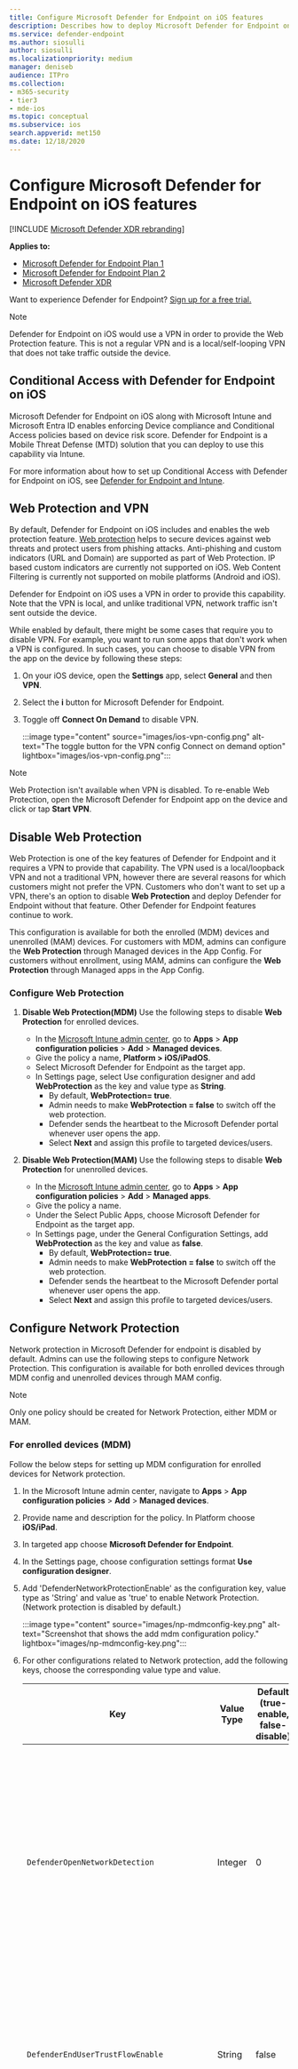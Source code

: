 ```yaml
---
title: Configure Microsoft Defender for Endpoint on iOS features
description: Describes how to deploy Microsoft Defender for Endpoint on iOS features.
ms.service: defender-endpoint
ms.author: siosulli
author: siosulli
ms.localizationpriority: medium
manager: deniseb
audience: ITPro
ms.collection: 
- m365-security
- tier3
- mde-ios
ms.topic: conceptual
ms.subservice: ios
search.appverid: met150
ms.date: 12/18/2020
---
```


# Configure Microsoft Defender for Endpoint on iOS features

[!INCLUDE [Microsoft Defender XDR rebranding](../../includes/microsoft-defender.md)]

**Applies to:**

- [Microsoft Defender for Endpoint Plan 1](https://go.microsoft.com/fwlink/p/?linkid=2154037)
- [Microsoft Defender for Endpoint Plan 2](https://go.microsoft.com/fwlink/p/?linkid=2154037)
- [Microsoft Defender XDR](https://go.microsoft.com/fwlink/?linkid=2118804)

Want to experience Defender for Endpoint? [Sign up for a free trial.](https://signup.microsoft.com/create-account/signup?products=7f379fee-c4f9-4278-b0a1-e4c8c2fcdf7e&ru=https://aka.ms/MDEp2OpenTrial?ocid=docs-wdatp-exposedapis-abovefoldlink)

> [!NOTE]
> Defender for Endpoint on iOS would use a VPN in order to provide the Web Protection feature. This is not a regular VPN and is a local/self-looping VPN that does not take traffic outside the device.

## Conditional Access with Defender for Endpoint on iOS

Microsoft Defender for Endpoint on iOS along with Microsoft Intune and Microsoft Entra ID enables enforcing Device compliance and Conditional Access policies based on device risk score. Defender for Endpoint is a Mobile Threat Defense (MTD) solution that you can deploy to use this capability via Intune.

For more information about how to set up Conditional Access with Defender for Endpoint on iOS, see [Defender for Endpoint and Intune](/mem/intune/protect/advanced-threat-protection).

## Web Protection and VPN

By default, Defender for Endpoint on iOS includes and enables the web protection feature. [Web protection](web-protection-overview.md) helps to secure devices against web threats and protect users from phishing attacks. Anti-phishing and custom indicators (URL and Domain) are supported as part of Web Protection. IP based custom indicators are currently not supported on iOS. Web Content Filtering is currently not supported on mobile platforms (Android and iOS).

Defender for Endpoint on iOS uses a VPN in order to provide this capability. Note that the VPN is local, and unlike traditional VPN, network traffic isn't sent outside the device.

While enabled by default, there might be some cases that require you to disable VPN. For example, you want to run some apps that don't work when a VPN is configured. In such cases, you can choose to disable VPN from the app on the device by following these steps:

1. On your iOS device, open the **Settings** app, select **General** and then **VPN**.

2. Select the **i** button for Microsoft Defender for Endpoint.

3. Toggle off **Connect On Demand** to disable VPN.

   :::image type="content" source="images/ios-vpn-config.png" alt-text="The toggle button for the VPN config Connect on demand option" lightbox="images/ios-vpn-config.png":::

> [!NOTE]
> Web Protection isn't available when VPN is disabled. To re-enable Web Protection, open the Microsoft Defender for Endpoint app on the device and click or tap **Start VPN**.

## Disable Web Protection

Web Protection is one of the key features of Defender for Endpoint and it requires a VPN to provide that capability. The VPN used is a local/loopback VPN and not a traditional VPN, however there are several reasons for which customers might not prefer the VPN. Customers who don't want to set up a VPN, there's an option to disable **Web Protection** and deploy Defender for Endpoint without that feature. Other Defender for Endpoint features continue to work.

This configuration is available for both the enrolled (MDM) devices and unenrolled (MAM) devices. For customers with MDM, admins can configure the **Web Protection** through Managed devices in the App Config. For customers without enrollment, using MAM, admins can configure the **Web Protection** through Managed apps in the App Config.

### Configure Web Protection

1. **Disable Web Protection(MDM)** Use the following steps to disable **Web Protection** for enrolled devices.

    - In the [Microsoft Intune admin center](https://go.microsoft.com/fwlink/?linkid=2109431), go to **Apps** \> **App configuration policies** \> **Add** \> **Managed devices**.
    - Give the policy a name, **Platform \> iOS/iPadOS**.
    - Select Microsoft Defender for Endpoint as the target app.
    - In Settings page, select Use configuration designer and add **WebProtection** as the key and value type as **String**.
        - By default, **WebProtection= true**.
        - Admin needs to make **WebProtection = false** to switch off the web protection.
        - Defender sends the heartbeat to the Microsoft Defender portal whenever user opens the app.
        - Select **Next** and assign this profile to targeted devices/users.

1. **Disable Web Protection(MAM)** Use the following steps to disable **Web Protection** for unenrolled devices.

    - In the [Microsoft Intune admin center](https://go.microsoft.com/fwlink/?linkid=2109431), go to **Apps** \> **App configuration policies** \> **Add** \> **Managed apps**.
    - Give the policy a name.
    - Under the Select Public Apps, choose Microsoft Defender for Endpoint as the target app.
    - In Settings page, under the General Configuration Settings, add **WebProtection** as the key and value as **false**.
        - By default, **WebProtection= true**.
        - Admin needs to make **WebProtection = false** to switch off the web protection.
        - Defender sends the heartbeat to the Microsoft Defender portal whenever user opens the app.
        - Select **Next** and assign this profile to targeted devices/users.

## Configure Network Protection

Network protection in Microsoft Defender for endpoint is disabled by default. Admins can use the following steps to configure Network Protection. This configuration is available for both enrolled devices through MDM config and unenrolled devices through MAM config.

> [!NOTE]
> Only one policy should be created for Network Protection, either MDM or MAM.

### For enrolled devices (MDM)

Follow the below steps for setting up MDM configuration for enrolled devices for Network protection.

1. In the Microsoft Intune admin center, navigate to **Apps** \> **App configuration policies** \> **Add** \> **Managed devices**.

2. Provide name and description for the policy. In Platform choose **iOS/iPad**.

3. In targeted app choose **Microsoft Defender for Endpoint**.

4. In the Settings page, choose configuration settings format **Use configuration designer**.

5. Add 'DefenderNetworkProtectionEnable' as the configuration key, value type as 'String' and value as 'true' to enable Network Protection. (Network protection is disabled by default.)

   :::image type="content" source="images/np-mdmconfig-key.png" alt-text="Screenshot that shows the add mdm configuration policy." lightbox="images/np-mdmconfig-key.png":::

6. For other configurations related to Network protection, add the following keys, choose the corresponding value type and value.

   | Key | Value Type | Default (true-enable, false-disable) | Description |
   | --- | --- | --- | --- |
   | `DefenderOpenNetworkDetection` | Integer | 0 | 1 - Audit, 0 - Disable(default), 2 - Enable. This setting is managed by an IT Admin to audit, disable, or enable open network detection, respectively. In 'Audit' mode, alerts is sent only to the ATP portal with no end-user experience. For end-user experience, set the config to 'Enable' mode.|
   | `DefenderEndUserTrustFlowEnable` | String | false | true - enable, false - disable; This setting is used by IT admins to enable or disable the end user in-app experience to trust and untrust the unsecure and suspicious networks. |
   | `DefenderNetworkProtectionAutoRemediation` | String | true | true - enable, false - disable; This setting is used by the IT admin to enable or disable the remediation alerts that are sent when a user performs remediation activities like switching to safer WIFI access points or deleting suspicious certificates detected by Defender. |
   | `DefenderNetworkProtectionPrivacy` | String | true | true - enable, false - disable; This setting is managed by IT admin to enable or disable privacy in network protection. |

7. In the Assignments section, admin can choose groups of users to include and exclude from the policy.

8. Review and create the configuration policy.

### For unenrolled devices (MAM)

Follow the below steps for setting up MAM config for unenrolled devices for Network protection (Authenticator device registration is required for MAM configuration) in iOS devices. Network Protection initialization will require the end user to open the app once.

1. In the Microsoft Intune admin center, navigate to **Apps** \> **App configuration policies** \> **Add** \> **Managed apps** \> **Create a new App configuration policy**.

   :::image type="content" source="images/addiosconfig.png" alt-text="Add configuration policy." lightbox="images/addiosconfig.png":::

2. Provide a name and description to uniquely identify the policy. Then select **Select Public apps**, and choose **Microsoft Defender for Platform iOS/iPadOS**.

   :::image type="content" source="images/nameiosconfig.png" alt-text="Name the configuration." lightbox="images/nameiosconfig.png":::

3. On the Settings page, add **DefenderNetworkProtectionEnable** as the key and the value as `true` to enable network protection. (Network protection is disabled by default.)

   :::image type="content" source="images/addiosconfigvalue.png" alt-text="Add configuration value." lightbox="images/addiosconfigvalue.png":::

4. For other configurations related to network protection, add the following keys and appropriate corresponding value.

    |Key| Default (true - enable, false - disable)|Description|
    |---|---|---|
    |`DefenderOpenNetworkDetection`|0| 1 - Audit, 0 - Disable (default), 2 - Enable. This setting is managed by an IT admin to enable, audit, or disable open network detection. In Audit mode, alerts is sent only to the ATP portal with no user side experience. For user experience, set the config to "Enable" mode.|
    |`DefenderEndUserTrustFlowEnable`| false | true - enable, false - disable; This setting is used by IT admins to enable or disable the end user in-app experience to trust and untrust the unsecure and suspicious networks.|
    |`DefenderNetworkProtectionAutoRemediation`| true |true - enable, false - disable; This setting is used by the IT admin to enable or disable the remediation alerts that are sent when a user performs remediation activities like switching to safer WIFI access points or deleting suspicious certificates detected by Defender.|
    |`DefenderNetworkProtectionPrivacy`| true |true - enable, false - disable; This setting is managed by IT admin to enable or disable privacy in network protection.|
  
5. In the **Assignments** section, an admin can choose groups of users to include and exclude from the policy.

   :::image type="content" source="images/assigniosconfig.png" alt-text="Assign configuration." lightbox="images/assigniosconfig.png":::

6. Review and create the configuration policy.

## Co-existence of multiple VPN profiles

Apple iOS does not support multiple device-wide VPNs to be active simultaneously. While multiple VPN profiles can exist on the device, only one VPN can be active at a time.

## Configure Microsoft Defender for Endpoint risk signal in app protection policy (MAM)

Microsoft Defender for Endpoint on iOS enables the App Protection Policy scenario. End-users can install the latest version of the app directly from the Apple app store. Ensure the device is registered to Authenticator with the same account being used to onboard in Defender for successful MAM registration.

Microsoft Defender for Endpoint can be configured to send threat signals to be used in App Protection Policies (APP, also known as MAM) on iOS/iPadOS. With this capability, you can use Microsoft Defender for Endpoint to protect access to corporate data from unenrolled devices as well.

Follow the steps in the link below to set up app protection policies with Microsoft Defender for Endpoint [Configure Defender risk signals in app protection policy (MAM)](ios-install-unmanaged.md)

For more details on MAM or app protection policy, see [iOS app protection policy settings](/mem/intune/apps/app-protection-policy-settings-ios).

## Privacy Controls

Microsoft Defender for Endpoint on iOS enables Privacy Controls for both the Admins and the End Users. This includes the controls for enrolled (MDM) as well as unenrolled (MAM) devices.

For Customers with MDM, admins can configure the Privacy Controls through Managed devices in the App Config. For Customers without enrollment, using MAM, admins can configure the Privacy Controls through Managed apps in the App Config. End Users will also have the ability to configure the Privacy Settings from the Defender App settings.

### Configure privacy in phish alert report

Customers can now enable privacy control for the phish report sent by Microsoft Defender for Endpoint on iOS. This will ensure that the domain name is not sent as part of the phish alert whenever a phish website is detected and blocked by Microsoft Defender for Endpoint.

1. **Admin Privacy Controls (MDM)** Use the following steps to enable privacy and not collect the domain name as part of the phish alert report for enrolled devices.

   1. In the [Microsoft Intune admin center](https://go.microsoft.com/fwlink/?linkid=2109431), go to **Apps** \> **App configuration policies** \> **Add** \> **Managed devices**.

   2. Give the policy a name, **Platform \> iOS/iPadOS**, select the profile type.

   3. Select **Microsoft Defender for Endpoint** as the target app.

   4. On the Settings page, select **Use configuration designer** and add **DefenderExcludeURLInReport** as the key and value type as **Boolean**.

      - To enable privacy and not collect the domain name, enter the value as `true` and assign this policy to users. By default, this value is set to `false`.
      - For users with key set as `true`, the phish alert will not contain the domain name information whenever a malicious site is detected and blocked by Defender for Endpoint.

   5. Select **Next** and assign this profile to targeted devices/users.

2. **Admin Privacy Controls (MAM)** Use the following steps to enable privacy and not collect the domain name as part of the phish alert report for unenrolled devices.

   1. In the [Microsoft Intune admin center](https://go.microsoft.com/fwlink/?linkid=2109431), go to **Apps** \> **App configuration policies** \> **Add** \> **Managed apps**.

   2. Give the policy a name.

   3. Under **Select Public Apps**, choose **Microsoft Defender for Endpoint** as the target app.

   4. On the Settings page, under the **General Configuration Settings**, add **DefenderExcludeURLInReport** as the key and value as `true`.

      - To enable privacy and not collect the domain name, enter the value as `true` and assign this policy to users. By default, this value is set to `false`.
      - For users with key set as `true`, the phish alert will not contain the domain name information whenever a malicious site is detected and blocked by Defender for Endpoint.

   5. Select **Next** and assign this profile to targeted devices/users.

3. **End User Privacy Controls** These controls help the end user to configure the information shared to their organization.

   For Supervised devices, End User controls aren't visible. Admin will decide and controls the settings. However, for Unsupervised devices, the control is displayed under the **Settings \> Privacy**.

   - Users see a toggle for **Unsafe Site Info**.
   - This toggle is only visible if Admin has set **DefenderExcludeURLInReport = true**.
   - If enabled by an Admin, Users can decide if they want to send the unsafe site info to their Organization or not.
   - By default, it's set to `false`. The unsafe site information isn't sent.
   - If user toggles it to `true`, the unsafe site details are sent.

Turning the above privacy controls on or off doesn't impact the device compliance check or conditional access.

> [!NOTE]
> On Supervised devices with the configuration profile, Microsoft Defender for Endpoint can access the entire URL and if it is found to be phishing, it is blocked.
> On an Unsupervised device, Microsoft Defender for Endpoint has access to only the domain name, and if the domain is not a phishing URL, it won't be blocked.

## Optional Permissions

Microsoft Defender for Endpoint on iOS enables **Optional Permissions** in the onboarding flow. Currently the permissions required by Defender for Endpoint are mandatory in the onboarding flow. With this feature, admins can deploy Defender for Endpoint on BYOD devices without enforcing the mandatory **VPN Permission** during onboarding. End users can onboard the app without the mandatory permissions and can later review these permissions. This feature is currently present only for enrolled devices (MDM).

### Configure Optional Permission

1. **Admin flow (MDM)** Use the following steps to enable **Optional VPN** permission for enrolled devices.

    - In the [Microsoft Intune admin center](https://go.microsoft.com/fwlink/?linkid=2109431), go to **Apps** \> **App configuration policies** \> **Add** \> **Managed devices**.

    - Give the policy a name, select **Platform \> iOS/iPadOS**.

    - Select **Microsoft Defender for Endpoint** as the target app.

    - On the Settings page, select **Use configuration designer** and add **DefenderOptionalVPN** as the key and value type as **Boolean**.

      - To enable optional VPN permission, enter value as `true` and assign this policy to users. By default, this value is set to `false`.
      - For users with key set as `true`, the users is able to onboard the app without giving the VPN permission.

    - Select **Next** and assign this profile to targeted devices/users.

1. **End User flow** - User will install and open the app to start the onboarding.
    - If an admin has set up optional permissions, then the user can **Skip** VPN permission and complete onboarding.
    - Even if the user has skipped VPN, the device is able to onboard, and a heartbeat is sent.
    - If VPN is disabled, web protection isn't active.
    - Later, the user can enable web protection from within the app. This will install the VPN configuration on the device.

> [!NOTE]
> **Optional Permission** is different from **Disable Web Protection**. Optional VPN Permission only helps to skip the permission during onboarding but its available for the end user to later review and enable it. While **Disable Web Protection** allows users to onboard the Defender for Endpoint app without the Web Protection. It cannot be enabled later.

## Jailbreak detection

Microsoft Defender for Endpoint has the capability of detecting unmanaged and managed devices that are jailbroken. These jailbreak checks are done periodically. If a device is detected to be jailbroken,

1. A **High**-risk alert is reported to the Microsoft Defender portal. If device Compliance and Conditional Access is set up based on device risk score, then the device is blocked from accessing corporate data.
1. User data on app is cleared. When user opens the app after jailbreaking the VPN profile also is deleted and no web protection is offered.

### Configure compliance policy against jailbroken devices

To protect corporate data from being accessed on jailbroken iOS devices, we recommend that you set up the following compliance policy on Intune.

> [!NOTE]
> Jailbreak detection is a capability provided by Microsoft Defender for Endpoint on iOS. However, we recommend that you setup this policy as an additional layer of defense against jailbreak scenarios.

Follow the steps below to create a compliance policy against jailbroken devices.

1. In the [Microsoft Intune admin center](https://go.microsoft.com/fwlink/?linkid=2109431), go to **Devices** \> **Compliance policies** \> **Create Policy**. Select "iOS/iPadOS" as platform and click **Create**.

   :::image type="content" source="images/ios-jb-policy.png" alt-text="The Create Policy tab" lightbox="images/ios-jb-policy.png":::

1. Specify a name of the policy, for example "Compliance Policy for Jailbreak".

1. In the compliance settings page, click to expand **Device Health** section and click **Block** for **Jailbroken devices** field.

   :::image type="content" source="images/ios-jb-settings.png" alt-text="The Compliance settings tab" lightbox="images/ios-jb-settings.png":::

1. In the **Actions for noncompliance** section, select the actions as per your requirements and select **Next**.

   :::image type="content" source="images/ios-jb-actions.png" alt-text="The Actions for noncompliance tab" lightbox="images/ios-jb-actions.png":::

1. In the **Assignments** section, select the user groups that you want to include for this policy and then select **Next**.

1. In the **Review+Create** section, verify that all the information entered is correct and then select **Create**.

## Configure custom indicators

Defender for Endpoint on iOS enables admins to configure custom indicators on iOS devices as well. For more information on how to configure custom indicators, see [Manage indicators](/microsoft-365/security/defender-endpoint/manage-indicators).

> [!NOTE]
> Defender for Endpoint on iOS supports creating custom indicators only for URLs and domains. IP based custom indicators is not supported on iOS.
>
> For iOS, no alerts are generated on Microsoft Defender XDR when the URL or domain set in the indicator is accessed.

## Configure vulnerability assessment of apps

Reducing cyber risk requires comprehensive risk-based vulnerability management to identify, assess, remediate, and track all your biggest vulnerabilities across your most critical assets, all in a single solution. Visit this [page](next-gen-threat-and-vuln-mgt.md) to learn more about Microsoft Defender Vulnerability Management in Microsoft Defender for Endpoint.

Defender for Endpoint on iOS supports vulnerability assessments of OS and apps. Vulnerability assessment of iOS versions is available for both enrolled (MDM) and unenrolled (MAM) devices. Vulnerability assessment of apps is only for enrolled (MDM) devices. Admins can use the following steps to configure the vulnerability assessment of apps.

### On a Supervised Device

1. Ensure the device is configured in the [Supervised mode](ios-install.md#complete-deployment-for-supervised-devices).

1. To enable the feature in the [Microsoft Intune admin center](https://go.microsoft.com/fwlink/?linkid=2109431), go to **Endpoint Security** \> **Microsoft Defender for Endpoint** \> **Enable App sync for iOS/iPadOS devices**.

     :::image type="content" source="images/tvm-app-sync-toggle.png" alt-text="App sync toggleSup" lightbox="images/tvm-app-sync-toggle.png":::

> [!NOTE]
> To get the list of all the apps including unmanaged apps, the admin has to enable **Send full application inventory data on personally owned iOS/iPadOS devices** in the Intune Admin Portal for the supervised devices marked as "Personal".
> For the supervised devices marked as "Corporate" in the Intune Admin Portal, the admin need not enable **Send full application inventory data on personally owned iOS/iPadOS devices**.

### On an Unsupervised Device

1. To enable the feature in the [Microsoft Intune admin center](https://go.microsoft.com/fwlink/?linkid=2109431), go to **Endpoint Security** \> **Microsoft Defender for Endpoint** \> **Enable App sync for iOS/iPadOS devices**.

   :::image type="content" source="images/tvm-app-sync-toggle.png" alt-text="App sync toggle" lightbox="images/tvm-app-sync-toggle.png":::

1. To get the list of all the apps including unmanaged apps, enable the toggle **Send full application inventory data on personally owned iOS/iPadOS devices**.

    :::image type="content" source="images/tvm-full-app-data.png" alt-text="Full App Data" lightbox="images/tvm-full-app-data.png":::

1. Use the following steps to configure the privacy setting.
    - Go to **Apps** \> **App configuration policies** \> **Add** \> **Managed devices**.
    - Give the policy a name, **Platform** \> **iOS/iPadOS**.
    - Select **Microsoft Defender for Endpoint** as the target app.
    - In Settings page, select Use configuration designer and add **DefenderTVMPrivacyMode** as the key and value type as **String**.
        - To disable privacy and collect the list of apps installed, enter value as `False` and assign this policy to users. 
        - By default, this value is set to `True` for unsupervised devices.
        - For users with key set as `False`, Defender for Endpoint will send the list of apps installed on the device for vulnerability assessment.
    - Click **Next** and assign this profile to targeted devices/users.
    - Turning the above privacy controls on or off will not impact the device compliance check or conditional access.

1. Once the config is applied, end-user will need to open the app to **Approve** the privacy setting.
    - Privacy approval screen will come only for unsupervised devices.
    - Only if end-user approves the privacy, the app information is sent to the Defender for Endpoint console.

        :::image type="content" source="images/tvm-user-privacy2.png" alt-text="Screenshot of the end user privacy screen." lightbox="images/tvm-user-privacy2.png":::

Once the client versions are deployed to target iOS devices, the processing will start. Vulnerabilities found on those devices will start showing up in the Defender Vulnerability Management dashboard. The processing might take few hours (max 24 hours) to complete. Especially for the entire list of apps to show up in the software inventory.

> [!NOTE]
> If you're using SSL inspection solution within your iOS device, please allow list these domain names **securitycenter.windows.com** (in commercial environment) and **securitycenter.windows.us** (in GCC environment) for TVM feature to work.

## Disable sign out

Defender for Endpoint on iOS supports deployment without sign out button in the app to prevent users from signing out of the Defender app. This is important to prevent users from tampering the device. 

This configuration is available for both the enrolled (MDM) devices as well as unenrolled (MAM) devices. Admins can use the following steps to configure the Disable sign out

### Configure Disable sign out

**For enrolled devices(MDM)**

1. In the Microsoft Intune admin center, navigate to Apps \> App configuration policies \> Add \> Managed devices.
1. Give the policy a name, select Platform \> iOS/iPadOS
1. Select Microsoft Defender for Endpoint as the target app. 
1. In Settings page, select Use configuration designer and add **DisableSignOut** as the key and value type as **String**.
1. By default, DisableSignOut = false.
1. Admin needs to make **DisableSignOut = true** to disable the sign-out button in the app. Users will not see the sign out button once the policy is pushed.
1. Click Next and assign this policy to targeted devices/users.

**For unenrolled devices(MAM)**

1. In the Microsoft Intune admin center, navigate to Apps > App configuration policies > Add > Managed apps.
1. Give the policy a name.
1. Under the Select Public Apps, choose Microsoft Defender for Endpoint as the target app.
1. In Settings page, add **DisableSignOut** as the key and value as **true**, under the General Configuration Settings.
1. By default, DisableSignOut = false.
1. Admin needs to make **DisableSignOut = true** to disable the sign-out button in the app. Users will not see the sign out button once the policy is pushed.
1. Click Next and assign this policy to targeted devices/users.

>[!Important]
>This feature is in Public Preview. The following information relates to prereleased product which may be substantially modified before it's commercially released. Microsoft makes no warranties, express or implied, with respect to the information provided here.

## Device Tagging

Defender for Endpoint on iOS enables bulk tagging the mobile devices during onboarding by allowing the admins to set up tags via Intune. Admin can configure the device tags through Intune via configuration policies and push them to user's devices. Once the User installs and activates Defender, the client app passes the device tags to the Security Portal. The Device tags appear against the devices in the Device Inventory. 

This configuration is available for both the enrolled (MDM) devices as well as unenrolled (MAM) devices. Admins can use the following steps to configure the Device tags.

### Configure Device tags

**For enrolled devices(MDM)**

1. In the Microsoft Intune admin center, navigate to Apps \> App configuration policies \> Add \> Managed devices.
1. Give the policy a name, select Platform \> iOS/iPadOS
1. Select Microsoft Defender for Endpoint as the target app. 
1. In Settings page, select Use configuration designer and add **DefenderDeviceTag** as the key and value type as **String**.
   - Admin can assign a new tag by adding the key **DefenderDeviceTag** and setting a value for device tag.
   - Admin can edit an existing tag by modifying the value of the key **DefenderDeviceTag**.
   - Admin can delete an existing tag by removing the key **DefenderDeviceTag**.

1. Click Next and assign this policy to targeted devices/users.

**For unenrolled devices(MAM)**

1. In the Microsoft Intune admin center, navigate to Apps > App configuration policies > Add > Managed apps.
1. Give the policy a name.
1. Under the Select Public Apps, choose Microsoft Defender for Endpoint as the target app.
1. In Settings page, add **DefenderDeviceTag** as the key under the General Configuration Settings.
   - Admin can assign a new tag by adding the key **DefenderDeviceTag** and setting a value for device tag.
   - Admin can edit an existing tag by modifying the value of the key **DefenderDeviceTag**.
   - Admin can delete an existing tag by removing the key **DefenderDeviceTag**.
1. Click Next and assign this policy to targeted devices/users.

> [!NOTE] 
> The Defender app needs to be opened for tags to be synced with Intune and passed to Security Portal. It may take upto 18 hours for tags to reflect in the portal.

## Configure option to send in-app feedback

Customers now have the option to configure the ability to send feedback data to Microsoft within the Defender for Endpoint app. Feedback data helps Microsoft improve  products and troubleshoot issues.

> [!NOTE]
> For US Government cloud customers, feedback data collection is **disabled** by default.

Use the following steps to configure the option to send feedback data to Microsoft:

1. In the [Microsoft Intune admin center](https://go.microsoft.com/fwlink/?linkid=2109431), go to **Apps** \> **App configuration policies** \> **Add** \> **Managed devices**.

1. Give the policy a name, and select **Platform \> iOS/iPadOS** as the profile type.

1. Select **Microsoft Defender for Endpoint** as the target app.

1. On the Settings page, select **Use configuration designer** and add **DefenderFeedbackData** as the key and value type as **Boolean**.

   - To remove the ability of end-users to provide feedback, set the value as `false` and assign this policy to users. By default, this value is set to `true`. For US Government customers, the default value is set to 'false'.

   - For users with key set as `true`, there is an option to send Feedback data to Microsoft within the app (**Menu** \> **Help & Feedback** \> **Send Feedback to Microsoft**).

1. Select **Next** and assign this profile to targeted devices/users.

## Report unsafe site

Phishing websites impersonate trustworthy websites for the purpose of obtaining your personal or financial information. Visit the [Provide feedback about network protection](https://www.microsoft.com/wdsi/filesubmission/exploitguard/networkprotection) page to report a website that could be a phishing site.
[!INCLUDE [Microsoft Defender for Endpoint Tech Community](../../includes/defender-mde-techcommunity.md)]
